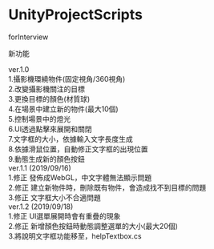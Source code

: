 # UnityProjectScripts
forInterview 

新功能

ver.1.0\
1.攝影機環繞物件(固定視角/360視角)\
2.改變攝影機關注的目標\
3.更換目標的顏色(材質球)\
4.在場景中建立新的物件(最大10個)\
5.控制場景中的燈光\
6.UI透過點擊來展開和關閉\
7.文字框的大小，依據輸入文字長度生成\
8.依據滑鼠位置，自動修正文字框的出現位置\
9.動態生成新的顏色按鈕\
ver.1.1 (2019/09/16)\
1.修正 發佈成WebGL，中文字體無法顯示問題\
2.修正 建立新物件時，刪除既有物件，會造成找不到目標的問題\
3.修正 文字框大小不合適問題\
ver.1.2 (2019/09/18)\
1.修正 UI選單展開時會有重疊的現象\
2.修正 新增顏色按鈕時動態調整選單的大小(最大20個)\
3.將說明文字框功能移至，helpTextbox.cs


